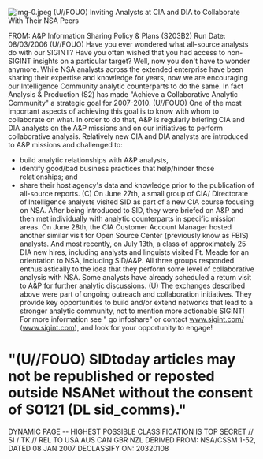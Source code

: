 ![img-0.jpeg](img-0.jpeg)
(U//FOUO) Inviting Analysts at CIA and DIA to Collaborate With Their NSA Peers

FROM:
A\&P Information Sharing Policy \& Plans (S203B2)
Run Date: 08/03/2006
(U//FOUO) Have you ever wondered what all-source analysts do with our SIGINT? Have you often wished that you had access to non-SIGINT insights on a particular target? Well, now you don't have to wonder anymore. While NSA analysts across the extended enterprise have been sharing their expertise and knowledge for years, now we are encouraging our Intelligence Community analytic counterparts to do the same. In fact Analysis \& Production (S2) has made "Achieve a Collaborative Analytic Community" a strategic goal for 2007-2010.
(U//FOUO) One of the most important aspects of achieving this goal is to know with whom to collaborate on what. In order to do that, A\&P is regularly briefing CIA and DIA analysts on the A\&P missions and on our initiatives to perform collaborative analysis. Relatively new CIA and DIA analysts are introduced to A\&P missions and challenged to:

- build analytic relationships with A\&P analysts,
- identify good/bad business practices that help/hinder those relationships; and
- share their host agency's data and knowledge prior to the publication of all-source reports.
(C) On June 27th, a small group of CIA/ Directorate of Intelligence analysts visited SID as part of a new CIA course focusing on NSA. After being introduced to SID, they were briefed on A\&P and then met individually with analytic counterparts in specific mission areas. On June 28th, the CIA Customer Account Manager hosted another similar visit for Open Source Center (previously know as FBIS) analysts. And most recently, on July 13th, a class of approximately 25 DIA new hires, including analysts and linguists visited Ft. Meade for an orientation to NSA, including SID/A\&P. All three groups responded enthusiastically to the idea that they perform some level of collaborative analysis with NSA. Some analysts have already scheduled a return visit to A\&P for further analytic discussions.
(U) The exchanges described above were part of ongoing outreach and collaboration initiatives. They provide key opportunities to build and/or extend networks that lead to a stronger analytic community, not to mention more actionable SIGINT! For more information see " go infoshare" or contact www.sigint.com/ (www.sigint.com), and look for your opportunity to engage!


# "(U//FOUO) SIDtoday articles may not be republished or reposted outside NSANet without the consent of S0121 (DL sid_comms)." 

DYNAMIC PAGE -- HIGHEST POSSIBLE CLASSIFICATION IS TOP SECRET // SI / TK // REL TO USA AUS CAN GBR NZL DERIVED FROM: NSA/CSSM 1-52, DATED 08 JAN 2007 DECLASSIFY ON: 20320108
